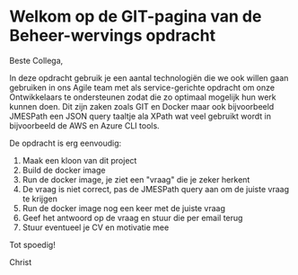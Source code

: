 # Welkom op de GIT-pagina van de Beheer-wervings opdracht

Beste Collega,

In deze opdracht gebruik je een aantal technologiën die we ook willen gaan gebruiken in ons Agile team
met als service-gerichte opdracht om onze Ontwikkelaars te ondersteunen zodat die zo optimaal mogelijk
hun werk kunnen doen. Dit zijn zaken zoals GIT en Docker maar ook bijvoorbeeld JMESPath een JSON query
taaltje ala XPath wat veel gebruikt wordt in bijvoorbeeld de AWS en Azure CLI tools.

De opdracht is erg eenvoudig:

1. Maak een kloon van dit project
1. Build de docker image
1. Run de docker image, je ziet een "vraag" die je zeker herkent
1. De vraag is niet correct, pas de JMESPath query aan om de juiste vraag te krijgen
1. Run de docker image nog een keer met de juiste vraag
1. Geef het antwoord op de vraag en stuur die per email terug
1. Stuur eventueel je CV en motivatie mee

Tot spoedig!

Christ
